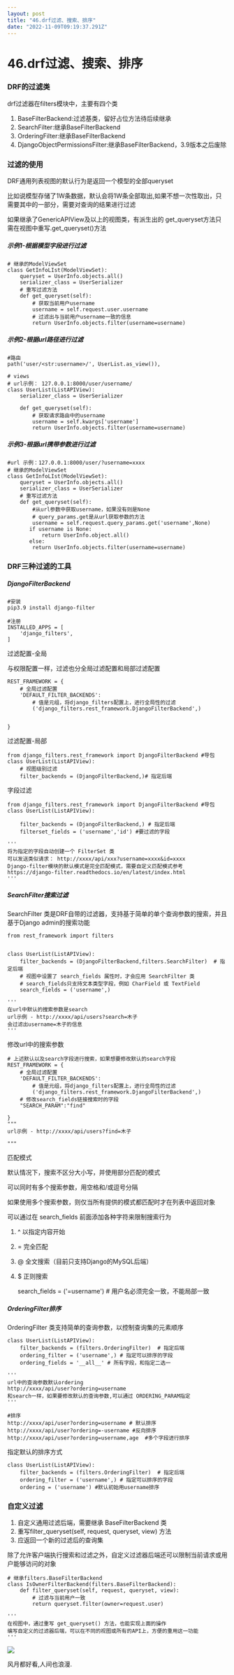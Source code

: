 ```yaml
---
layout: post
title: "46.drf过滤、搜索、排序"
date: "2022-11-09T09:19:37.291Z"
---
```

46.drf过滤、搜索、排序
==============

### DRF的过滤类

drf过滤器在filters模块中，主要有四个类

1.  BaseFilterBackend:过滤基类，留好占位方法待后续继承
2.  SearchFilter:继承BaseFilterBackend
3.  OrderingFilter:继承BaseFilterBackend
4.  DjangoObjectPermissionsFilter:继承BaseFilterBackend，3.9版本之后废除

### 过滤的使用

DRF通用列表视图的默认行为是返回一个模型的全部queryset

比如说模型存储了1W条数据，默认会将1W条全部取出,如果不想一次性取出，只需要其中的一部分，需要对查询的结果进行过滤

如果继承了GenericAPIView及以上的视图类，有派生出的 get\_queryset方法只需在视图中重写.get\_queryset()方法

##### 示例1-根据模型字段进行过滤

    # 继承的ModelViewSet
    class GetInfoLIst(ModelViewSet):
        queryset = UserInfo.objects.all()
        serializer_class = UserSerializer
        # 重写过滤方法
        def get_queryset(self):
            # 获取当前用户username
            username = self.request.user.username
            # 过滤出与当前用户username一致的信息
            return UserInfo.objects.filter(username=username)

##### 示例2-根据url路径进行过滤

    #路由 
    path('user/<str:username>/', UserList.as_view()),

    # views
    # url示例： 127.0.0.1:8000/user/username/
    class UserList(ListAPIView):
        serializer_class = UserSerializer
    
        def get_queryset(self):
            # 获取请求路由中的username
            username = self.kwargs['username']
            return UserInfo.objects.filter(username=username)

##### 示例3-根据url携带参数进行过滤

    #url 示例：127.0.0.1:8000/user/?username=xxxx
    # 继承的ModelViewSet
    class GetInfoLIst(ModelViewSet):
        queryset = UserInfo.objects.all()
        serializer_class = UserSerializer
        # 重写过滤方法
        def get_queryset(self):
            #从url参数中获取username，如果没有则是None
            # query_params.get是从url获取参数的方法
            username = self.request.query_params.get('username',None)
           if username is None:
               return UserInfo.object.all()
           else:
            return UserInfo.objects.filter(username=username)

### DRF三种过滤的工具

##### DjangoFilterBackend

    #安装
    pip3.9 install django-filter
    
    #注册
    INSTALLED_APPS = [
        'django_filters',
    ]

过滤配置-全局

与权限配置一样，过滤也分全局过滤配置和局部过滤配置

    REST_FRAMEWORK = {
        # 全局过滤配置
        'DEFAULT_FILTER_BACKENDS':
            # 值是元组，将django_filters配置上，进行全局性的过滤
            ('django_filters.rest_framework.DjangoFilterBackend',)
            
        
    }

过滤配置-局部

    from django_filters.rest_framework import DjangoFilterBackend #导包
    class UserList(ListAPIView):
        # 视图级别过滤
        filter_backends = (DjangoFilterBackend,)# 指定后端

字段过滤

    from django_filters.rest_framework import DjangoFilterBackend #导包
    class UserList(ListAPIView):
    
        filter_backends = (DjangoFilterBackend,) # 指定后端
        filterset_fields = ('username','id') #要过滤的字段
        
    '''
    将为指定的字段自动创建一个 FilterSet 类
    可以发送类似请求： http://xxxx/api/xxx?username=xxxx&id=xxxx
    Django-filter模块的默认模式是完全匹配模式，需要自定义匹配模式参考https://django-filter.readthedocs.io/en/latest/index.html
    '''

##### SearchFilter搜索过滤

SearchFilter 类是DRF自带的过滤器，支持基于简单的单个查询参数的搜索，并且基于Django admin的搜索功能

    from rest_framework import filters
    
    
    class UserList(ListAPIView):
        filter_backends = (DjangoFilterBackend,filters.SearchFilter)  # 指定后端
        # 视图中设置了 search_fields 属性时，才会应用 SearchFilter 类
        # search_fields只支持文本类型字段，例如 CharField 或 TextField
        search_fields = ('username',)
        
    '''
    在url中默认的搜索参数是search
    url示例 - http://xxxx/api/users?search=木子
    会过滤出username=木子的信息
    '''

修改url中的搜索参数

    # 上述默认以及search字段进行搜索，如果想要修改默认的search字段
    REST_FRAMEWORK = {
        # 全局过滤配置
        'DEFAULT_FILTER_BACKENDS':
            # 值是元组，将django_filters配置上，进行全局性的过滤
            ('django_filters.rest_framework.DjangoFilterBackend',)
        # 修改search_fields链接搜索时的字段
        "SEARCH_PARAM":"find"
        
    }
    """ 
    url示例 - http://xxxx/api/users?find=木子
    
    """

匹配模式

默认情况下，搜索不区分大小写，并使用部分匹配的模式

可以同时有多个搜索参数，用空格和/或逗号分隔

如果使用多个搜索参数，则仅当所有提供的模式都匹配时才在列表中返回对象

可以通过在 search\_fields 前面添加各种字符来限制搜索行为

1.  ^ 以指定内容开始
2.  \= 完全匹配
3.  @ 全文搜索（目前只支持Django的MySQL后端）
4.  $ 正则搜索

    search_fields = ('=username') # 用户名必须完全一致，不能局部一致

##### OrderingFilter排序

OrderingFilter 类支持简单的查询参数，以控制查询集的元素顺序

    class UserList(ListAPIView):
        filter_backends = (filters.OrderingFilter)  # 指定后端
        ordering_filter = ('username',) # 指定可以排序的字段
        ordering_fields = '__all__' # 所有字段，和指定二选一
        
    '''
    url中的查询参数默认ordering
    http://xxxx/api/user?ordering=username
    和search一样，如果要修改默认的查询参数,可以通过 ORDERING_PARAM指定
    '''

    #排序
    http://xxxx/api/user?ordering=username # 默认排序
    http://xxxx/api/user?ordering=-username #反向排序
    http://xxxx/api/user?ordering=username,age  #多个字段进行排序

指定默认的排序方式

    class UserList(ListAPIView):
        filter_backends = (filters.OrderingFilter)  # 指定后端
        ordering_filter = ('username',) # 指定可以排序的字段
        ordering = ('username') #默认初始用username排序

### 自定义过滤

1.  自定义通用过滤后端，需要继承 BaseFilterBackend 类
2.  重写filter\_queryset(self, request, queryset, view) 方法
3.  应返回一个新的过滤后的查询集

除了允许客户端执行搜索和过滤之外，自定义过滤器后端还可以限制当前请求或用户能够访问的对象

    # 继承filters.BaseFilterBackend
    class IsOwnerFilterBackend(filters.BaseFilterBackend):
        def filter_queryset(self, request, queryset, view):
            # 过滤与当前用户一致
            return queryset.filter(owner=request.user)
            
    '''
    在视图中，通过重写 get_queryset() 方法，也能实现上面的操作
    编写自定义的过滤器后端，可以在不同的视图或所有的API上，方便的重用这一功能
    '''

![](https://img2022.cnblogs.com/blog/1422712/202211/1422712-20221109154105773-2061584168.png)

风月都好看,人间也浪漫.